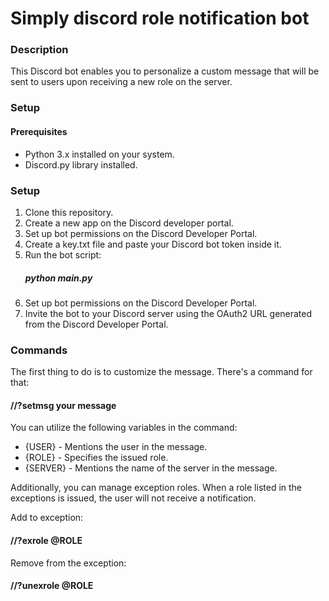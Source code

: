 # Simply discord role notification bot

### Description

This Discord bot enables you to personalize a custom message that will be sent to users upon receiving a new role on the server.
### Setup

#### Prerequisites
- Python 3.x installed on your system.
- Discord.py library installed.

### Setup
1. Clone this repository.
2. Create a new app on the Discord developer portal.
3. Set up bot permissions on the Discord Developer Portal.
4. Create a key.txt file and paste your Discord bot token inside it.
5. Run the bot script:
   ##### python main.py
6. Set up bot permissions on the Discord Developer Portal.
7. Invite the bot to your Discord server using the OAuth2 URL generated from the Discord Developer Portal.

### Commands
The first thing to do is to customize the message.
There's a command for that:
#### //?setmsg your message

You can utilize the following variables in the command:
- {USER} - Mentions the user in the message.
- {ROLE} - Specifies the issued role.
- {SERVER} - Mentions the name of the server in the message.

Additionally, you can manage exception roles. When a role listed in the exceptions is issued, the user will not receive a notification.

Add to exception:
#### //?exrole @ROLE

Remove from the exception:
#### //?unexrole @ROLE
